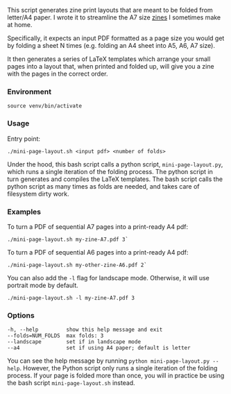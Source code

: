 This script generates zine print layouts that are meant to be folded from letter/A4 paper. I wrote it to streamline the A7 size [zines](https://distractibility.github.io) I sometimes make at home.

Specifically, it expects an input PDF formatted as a page size you would get by folding a sheet N times (e.g. folding an A4 sheet into A5, A6, A7 size).

It then generates a series of LaTeX templates which arrange your small pages into a layout that, when printed and folded up, will give you a zine with the pages in the correct order.

### Environment
```
source venv/bin/activate
```

### Usage
Entry point:
```
./mini-page-layout.sh <input pdf> <number of folds>
```
Under the hood, this bash script calls a python script, `mini-page-layout.py`, which runs a single iteration of the folding process. The python script in turn generates and compiles the LaTeX templates. The bash script calls the python script as many times as folds are needed, and takes care of filesystem dirty work.

### Examples
To turn a PDF of sequential A7 pages into a print-ready A4 pdf:
```
./mini-page-layout.sh my-zine-A7.pdf 3`
```

To turn a PDF of sequential A6 pages into a print-ready A4 pdf:
```
./mini-page-layout.sh my-other-zine-A6.pdf 2`
```

You can also add the `-l` flag for landscape mode. Otherwise, it will use portrait mode by default.
```
./mini-page-layout.sh -l my-zine-A7.pdf 3
```

### Options
```
-h, --help         show this help message and exit
--folds=NUM_FOLDS  max folds: 3
--landscape        set if in landscape mode
--a4               set if using A4 paper; default is letter
```

You can see the help message by running `python mini-page-layout.py --help`. However, the Python script only runs a single iteration of the folding process. If your page is folded more than once, you will in practice be using the bash script `mini-page-layout.sh` instead.

